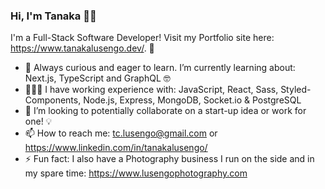 ### Hi, I'm Tanaka 👋🏾

I'm a Full-Stack Software Developer! 
Visit my Portfolio site here: https://www.tanakalusengo.dev/. 🚀

- 🌱 Always curious and eager to learn. I’m currently learning about: Next.js, TypeScript and GraphQL 🤓  
- 👨🏾‍💻 I have working experience with: JavaScript, React, Sass, Styled-Components, Node.js, Express, MongoDB, Socket.io & PostgreSQL
- 👀 I’m looking to potentially collaborate on a start-up idea or work for one! 💡
- 📫 How to reach me: tc.lusengo@gmail.com or https://www.linkedin.com/in/tanakalusengo/
- ⚡ Fun fact: I also have a Photography business I run on the side and in my spare time: https://www.lusengophotography.com
